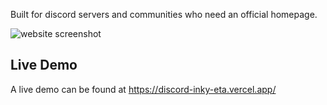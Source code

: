 Built for discord servers and communities who need an official homepage.

![website screenshot](https://syne.agency/projects/discord.png "website screenshot")

## Live Demo

A live demo can be found at https://discord-inky-eta.vercel.app/
